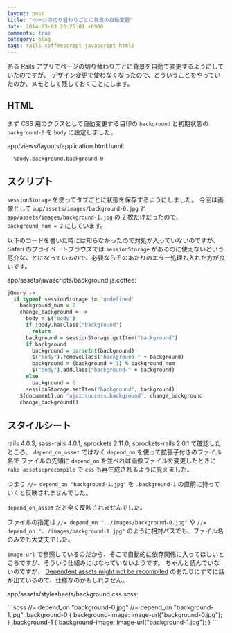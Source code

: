 ```yaml
---
layout: post
title: "ページの切り替わりごとに背景の自動変更"
date: 2014-03-03 23:25:01 +0900
comments: true
category: blog
tags: rails coffeescript javascript html5
---
```

ある Rails アプリでページの切り替わりごとに背景を自動で変更するようにしていたのですが、
デザイン変更で使わなくなったので、どういうことをやっていたのか、メモとして残しておくことにします。

<!--more-->

## HTML

まず CSS 用のクラスとして自動変更する目印の `background` と初期状態の `background-0` を `body` に設定しました。

<p class="filename">app/views/layouts/application.html.haml:</p>

```haml
  %body.background.background-0
```

## スクリプト

`sessionStorage` を使ってタブごとに状態を保存するようにしました。
今回は画像として `app/assets/images/background-0.jpg` と `app/assets/images/background-1.jpg` の 2 枚だけだったので、
`background_num = 2` にしています。

以下のコードを書いた時には知らなかったので対処が入っていないのですが、
Safari のプライベートブラウズでは `sessionStorage` があるのに使えないという厄介なことになっているので、必要ならそのあたりのエラー処理も入れた方が良いです。

<p class="filename">app/assets/javascripts/background.js.coffee:</p>

```coffeescript
jQuery ->
  if typeof sessionStorage != 'undefined'
    background_num = 2
    change_background = ->
      body = $("body")
      if !body.hasClass("background")
        return
      background = sessionStorage.getItem("background")
      if background
        background = parseInt(background)
        $("body").removeClass("background-" + background)
        background = (background + 1) % background_num
        $("body").addClass("background-" + background)
      else
        background = 0
      sessionStorage.setItem("background", background)
    $(document).on 'ajax:success.background', change_background
    change_background()
```

## スタイルシート

rails 4.0.3, sass-rails 4.0.1, sprockets 2.11.0, sprockets-rails 2.0.1
で確認したところ、
`depend_on_asset` ではなく `depend_on` を使って拡張子付きのファイル名で
ファイルの先頭に `depend_on` を並べれば画像ファイルを変更したときに
`rake assets:precompile` で `css` も再生成されるように見えました。

つまり `//= depend_on "background-1.jpg"` を `.background-1` の直前に持っていくと反映されませんでした。

`depend_on_asset` だと全く反映されませんでした。

ファイルの指定は `//= depend_on "../images/background-0.jpg"` や `//= depend_on "../images/background-1.jpg"` のように相対パスでも、ファイル名のみでも大丈夫でした。

`image-url` で参照しているのだから、そこで自動的に依存関係に入ってほしいところですが、そういう仕組みにはなっていないようです。
ちゃんと読んでいないのですが、
[Dependent assets might not be recompiled](https://github.com/sstephenson/sprockets/issues/488)
のあたりにすでに話が出ているので、仕様なのかもしれません。

<p class="filename">app/assets/stylesheets/background.css.scss:</p>
```scss
//= depend_on "background-0.jpg"
//= depend_on "background-1.jpg"
.background-0 {
  background-image: image-url("background-0.jpg");
}
.background-1 {
  background-image: image-url("background-1.jpg");
}
```
